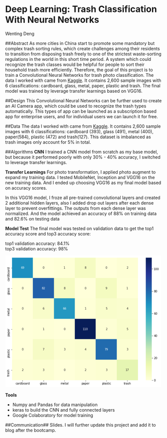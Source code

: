 # Deep Learning: Trash Classification With Neural Networks
Wenting Deng

##Abstract
As more cities in China start to promote some mandatory but complex trash sorting rules, which create challenges among their residents to transition from disposing trash freely to one of the strictest waste-sorting regulations in the world in this short time period. A system which could recognize the trash classes would be helpful for people to sort their household trash more efficiently. Therefore, the goal of this project is to train a Convolutional Neural Networks for trash photo classification. The data I worked with came from [Kaggle](https://www.kaggle.com/asdasdasasdas/garbage-classification). It contains 2,600 sample images with 6 classifications: cardboard, glass, metal, paper, plastic and trash. The final model was trained by leverage transfer learnings based on VGG16.

##Design
This Convolutional Neural Networks can be further used to create an AI Camera app, which could be used to recognize the trash types automatically. This types of app can be launched as a subscription based app for enterprise users, and for individual users we can launch it for free.

##Data
The data I worked with came from [Kaggle](https://www.kaggle.com/asdasdasasdas/garbage-classification). It contains 2,600 sample images with 6 classifications: cardboard (393), glass (491), metal (400), paper(584), plastic (472) and trash(127). This dataset is imbalanced as trash images only account for 5% in total.


##Algorithms
**CNN**
I trained a CNN model from scratch as my base model, but because it performed poorly with only 30% - 40% accuracy, I switched to leverage transfer learnings.

**Transfer Learnings**
For photo transformation, I applied photo augment to expand my training data.
I tested MobileNet, Inception and VGG16 on the new training data. And I ended up choosing VGG16 as my final model based on accuracy scores.

In this VGG16 model, I froze all pre-trained convolutional layers and created 2 additional hidden layers, also I added drop out layers after each dense layer to prevent overfittings. The outputs from each dense layer was normalized. And the model achieved an accuracy of 88% on training data and 82.6% on testing data

**Model Test**
The final model was tested on validation data to get the top1 accuracy score and top3 accuracy score:


top1 validation accuracy: 84.1%\
top3 validation accuracy: 98%

<img src="plots/confusion_matrix.png" width=500>

**Tools**
* Numpy and Pandas for data manipulation
* keras to build the CNN and fully connected layers
* Google Colaboratory for model training

##Communication##
Slides. I will further update this project and add it to blog after the bootcamp.
